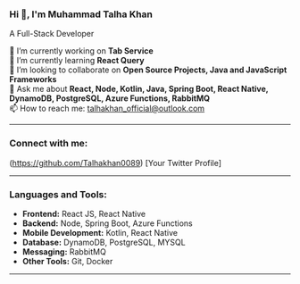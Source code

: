 ### Hi 👋, I'm Muhammad Talha Khan
A Full-Stack Developer

🔭 I’m currently working on **Tab Service**  
🌱 I’m currently learning **React Query**  
👯 I’m looking to collaborate on **Open Source Projects, Java and JavaScript Frameworks**  
💬 Ask me about **React, Node, Kotlin, Java, Spring Boot, React Native, DynamoDB, PostgreSQL, Azure Functions, RabbitMQ**  
📫 How to reach me: talhakhan_official@outlook.com

---

### Connect with me:
(https://github.com/Talhakhan0089)
[Your Twitter Profile]  

---

### Languages and Tools:
- **Frontend:** React JS, React Native  
- **Backend:** Node, Spring Boot, Azure Functions  
- **Mobile Development:** Kotlin, React Native  
- **Database:** DynamoDB, PostgreSQL, MYSQL  
- **Messaging:** RabbitMQ  
- **Other Tools:** Git, Docker

---

